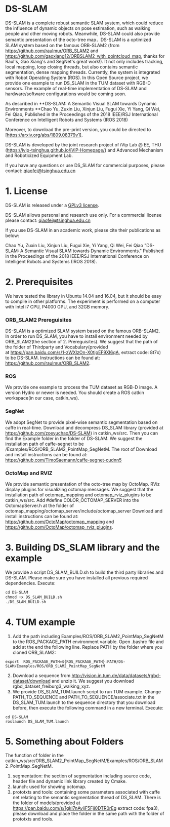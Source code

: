 # **DS-SLAM**

DS-SLAM is a complete robust semantic SLAM system, which could reduce the influence of dynamic objects on pose estimation, such as walking people and other moving robots. Meanwhile, DS-SLAM could also provide semantic presentation of the octo-tree map．DS-SLAM is a optimized SLAM system based on the famous ORB-SLAM2 (from https://github.com/raulmur/ORB_SLAM2 and https://github.com/gaoxiang12/ORBSLAM2_with_pointcloud_map, thanks for Raul's, Gao Xiang's and SegNet's great work!). It not only includes tracking, local mapping, loop closing threads, but also contains semantic segmentation, dense mapping threads. Currently, the system is integrated with Robot Operating System (ROS). In this Open Source project, we provide one example to run DS_SLAM in the TUM dataset with RGB-D sensors. The example of real-time implementation of DS-SLAM and hardware/software configurations would be coming soon.

As described in **DS-SLAM: A Semantic Visual SLAM towards Dynamic Environments **Chao Yu, Zuxin Liu, Xinjun Liu, Fugui Xie, Yi Yang, Qi Wei, Fei  Qiao, Published in the Proceedings of  the 2018 IEEE/RSJ International Conference on Intelligent Robots and Systems (IROS 2018) 

Moreover, to download the pre-print version, you could be directed to [https://arxiv.org/abs/1809.08379v1].

DS-SLAM is developed by the joint research project of iVip Lab @ EE, THU (https://ivip-tsinghua.github.io/iViP-Homepage/) and Advanced Mechanism and Roboticized Equipment Lab.

If you have any questions or use DS_SLAM for commercial purposes, please contact: qiaofei@tsinghua.edu.cn

# 1. License

DS-SLAM is released under a  [GPLv3 license](https://github.com/zoeyuchao/DS-SLAM/blob/master/LICENSE).

DS-SLAM allows personal and research use only. For a commercial license please contact: qiaofei@tsinghua.edu.cn

If you use DS-SLAM in an academic work, please cite their publications as below:

Chao Yu, Zuxin Liu, Xinjun Liu, Fugui Xie, Yi Yang, Qi Wei, Fei Qiao "DS-SLAM: A Semantic Visual SLAM towards Dynamic Environments." Published in the Proceedings of the 2018 IEEE/RSJ International Conference on Intelligent Robots and Systems (IROS 2018). 

# 2. Prerequisites

We have tested the library in Ubuntu 14.04 and 16.04, but it should be easy to compile in other platforms. The experiment is performed on a computer with Intel i7 CPU, P4000 GPU, and 32GB memory.

### ORB_SLAM2 Prereguisites

DS-SLAM is a optimized SLAM system based on the famous ORB-SLAM2. In order to run DS_SLAM, you have to install environment needed by ORB_SLAM2(the section of 2. Prereguisites). We suggest that the path of the folder of Thirdparty and Vocabulary(provided at <https://pan.baidu.com/s/1-zWXlzOn-X0tjoEF9XI6qA>, extract code: 8t7x) to be DS-SLAM. Instructions can be found at: https://github.com/raulmur/ORB_SLAM2.

### ROS

We provide one example to process the TUM dataset as RGB-D image. A version Hydro or newer is needed. You should create a ROS catkin workspace(in our case, catkin_ws).

### SegNet

We adopt SegNet to provide pixel-wise semantic segmentation based on caffe in real-time. Download and decompress DS_SLAM library (provided at https://github.com/zoeyuchao/DS-SLAM) in catkin_ws/src. Then you can find the Example folder in the folder of DS-SLAM. We suggest the installation path of caffe-segnet to be /Examples/ROS/ORB_SLAM2_PointMap_SegNetM. The root of Download and install instructions can be found at: https://github.com/TimoSaemann/caffe-segnet-cudnn5

### OctoMap and RVIZ

We provide semantic presentation of the octo-tree map by OctoMap. RViz display plugins for visualizing octomap messages. We suggest that the installation path of octomap_mapping and octomap_rviz_plugins to be catkin_ws/src. Add #define COLOR_OCTOMAP_SERVER into the OctomapServer.h at the folder of  octomap_mapping/octomap_server/include/octomap_server Download and install instructions can be found at: https://github.com/OctoMap/octomap_mapping and https://github.com/OctoMap/octomap_rviz_plugins.    

# 3. Building DS_SLAM library and the example

We provide a script DS_SLAM_BUILD.sh to build the third party libraries and DS-SLAM. Please make sure you have installed all previous required dependencies. Execute:

```c++
cd DS-SLAM
chmod +x DS_SLAM_BUILD.sh
./DS_SLAM_BUILD.sh
```

# 4. TUM example

1. Add the path including Examples/ROS/ORB_SLAM2_PointMap_SegNetM to the ROS_PACKAGE_PATH            environment variable. Open .bashrc file and add at the end the following line. Replace PATH by the folder where you cloned ORB_SLAM2:

```
export  ROS_PACKAGE_PATH=${ROS_PACKAGE_PATH}:PATH/DS-SLAM/Examples/ROS/ORB_SLAM2_PointMap_SegNetM
```

2. Download a sequence from http://vision.in.tum.de/data/datasets/rgbd-dataset/download and unzip it. We suggest you download rgbd_dataset_freiburg3_walking_xyz.
3. We provide DS_SLAM_TUM.launch script to run TUM example. Change PATH_TO_SEQUENCE and  PATH_TO_SEQUENCE/associate.txt in the DS_SLAM_TUM.launch to the sequence directory that you download before, then  execute the following command in a new terminal. Execute:

```
cd DS-SLAM
roslaunch DS_SLAM_TUM.launch 
```

#  5. Something about Folders

The function of folder in the catkin_ws/src/ORB_SLAM2_PointMap_SegNetM/Examples/ROS/ORB_SLAM2_PointMap_SegNetM.

1. segmentation: the section of segmentation including source code, header file and dynamic link library created by Cmake.
2. launch: used for showing octomap.
3. prototxts and tools: containing some parameters associated with caffe net relating to the semantic segmentation thread of DS_SLAM. There is the folder of models(provided at https://pan.baidu.com/s/1gkI7nAvijF5Fjj0DTR0rEg extract code: fpa3), please download and place the folder in the same path with the folder of prototxts and tools.





